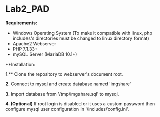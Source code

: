 # Lab2_PAD

**Requirements:**
* Windows Operating System (To make it compatible with linux, php includes's directories must be changed to linux directory format)
* Apache2 Webserver
* PHP 7.1.33+
* mySQL Server (MariaDB 10.1+)

**Installation:

1.** Clone the repository to webserver's document root.

**2.** Connect to mysql and create database named 'imgshare'

**3.** Import database from '/tmp/imgshare.sql' to mysql.

**4. (Optional)**  If root login is disabled or it uses a custom password then configure mysql user configuration in '/includes/config.ini'.
